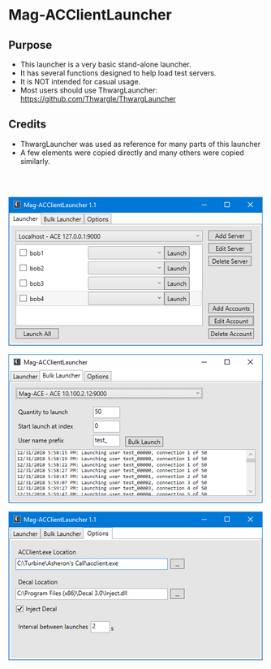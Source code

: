 # Mag-ACClientLauncher

## Purpose
* This launcher is a very basic stand-alone launcher.
* It has several functions designed to help load test servers.
* It is NOT intended for casual usage.
* Most users should use ThwargLauncher: https://github.com/Thwargle/ThwargLauncher

## Credits
* ThwargLauncher was used as reference for many parts of this launcher
* A few elements were copied directly and many others were copied similarly.

<br/>
<br/>

![Launcher](/Docs/Images/Launcher.png?raw=true)

![Launcher](/Docs/Images/Bulk%20Launcher.png?raw=true)

![Launcher](/Docs/Images/Options.png?raw=true)
